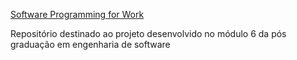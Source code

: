  <a href="https://www.unit.br/pe/software-programming-for-work">Software Programming for Work</a> 

 Repositório destinado ao projeto desenvolvido no módulo 6 da pós graduação em engenharia de software
